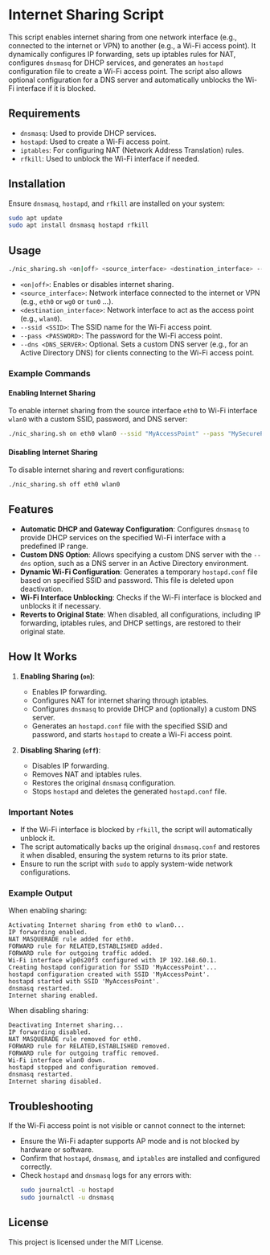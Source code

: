 # Internet Sharing Script

This script enables internet sharing from one network interface (e.g., connected to the internet or VPN) to another (e.g., a Wi-Fi access point). It dynamically configures IP forwarding, sets up iptables rules for NAT, configures `dnsmasq` for DHCP services, and generates an `hostapd` configuration file to create a Wi-Fi access point. The script also allows optional configuration for a DNS server and automatically unblocks the Wi-Fi interface if it is blocked.

## Requirements

- `dnsmasq`: Used to provide DHCP services.
- `hostapd`: Used to create a Wi-Fi access point.
- `iptables`: For configuring NAT (Network Address Translation) rules.
- `rfkill`: Used to unblock the Wi-Fi interface if needed.

## Installation

Ensure `dnsmasq`, `hostapd`, and `rfkill` are installed on your system:
```bash
sudo apt update
sudo apt install dnsmasq hostapd rfkill
```

## Usage

```bash
./nic_sharing.sh <on|off> <source_interface> <destination_interface> --ssid <SSID> --pass <PASSWORD> [--dns <DNS_SERVER>]
```

- `<on|off>`: Enables or disables internet sharing.
- `<source_interface>`: Network interface connected to the internet or VPN (e.g., `eth0` or `wg0` or `tun0` ...).
- `<destination_interface>`: Network interface to act as the access point (e.g., `wlan0`).
- `--ssid <SSID>`: The SSID name for the Wi-Fi access point.
- `--pass <PASSWORD>`: The password for the Wi-Fi access point.
- `--dns <DNS_SERVER>`: Optional. Sets a custom DNS server (e.g., for an Active Directory DNS) for clients connecting to the Wi-Fi access point.

### Example Commands

#### Enabling Internet Sharing

To enable internet sharing from the source interface `eth0` to Wi-Fi interface `wlan0` with a custom SSID, password, and DNS server:
```bash
./nic_sharing.sh on eth0 wlan0 --ssid "MyAccessPoint" --pass "MySecurePassword" --dns 192.168.x.x
```

#### Disabling Internet Sharing

To disable internet sharing and revert configurations:
```bash
./nic_sharing.sh off eth0 wlan0
```

## Features

- **Automatic DHCP and Gateway Configuration**: Configures `dnsmasq` to provide DHCP services on the specified Wi-Fi interface with a predefined IP range.
- **Custom DNS Option**: Allows specifying a custom DNS server with the `--dns` option, such as a DNS server in an Active Directory environment.
- **Dynamic Wi-Fi Configuration**: Generates a temporary `hostapd.conf` file based on specified SSID and password. This file is deleted upon deactivation.
- **Wi-Fi Interface Unblocking**: Checks if the Wi-Fi interface is blocked and unblocks it if necessary.
- **Reverts to Original State**: When disabled, all configurations, including IP forwarding, iptables rules, and DHCP settings, are restored to their original state.

## How It Works

1. **Enabling Sharing (`on`)**:
   - Enables IP forwarding.
   - Configures NAT for internet sharing through iptables.
   - Configures `dnsmasq` to provide DHCP and (optionally) a custom DNS server.
   - Generates an `hostapd.conf` file with the specified SSID and password, and starts `hostapd` to create a Wi-Fi access point.

2. **Disabling Sharing (`off`)**:
   - Disables IP forwarding.
   - Removes NAT and iptables rules.
   - Restores the original `dnsmasq` configuration.
   - Stops `hostapd` and deletes the generated `hostapd.conf` file.

### Important Notes

- If the Wi-Fi interface is blocked by `rfkill`, the script will automatically unblock it.
- The script automatically backs up the original `dnsmasq.conf` and restores it when disabled, ensuring the system returns to its prior state.
- Ensure to run the script with `sudo` to apply system-wide network configurations.

### Example Output

When enabling sharing:
```plaintext
Activating Internet sharing from eth0 to wlan0...
IP forwarding enabled.
NAT MASQUERADE rule added for eth0.
FORWARD rule for RELATED,ESTABLISHED added.
FORWARD rule for outgoing traffic added.
Wi-Fi interface wlp0s20f3 configured with IP 192.168.60.1.
Creating hostapd configuration for SSID 'MyAccessPoint'...
hostapd configuration created with SSID 'MyAccessPoint'.
hostapd started with SSID 'MyAccessPoint'.
dnsmasq restarted.
Internet sharing enabled.
```

When disabling sharing:
```plaintext
Deactivating Internet sharing...
IP forwarding disabled.
NAT MASQUERADE rule removed for eth0.
FORWARD rule for RELATED,ESTABLISHED removed.
FORWARD rule for outgoing traffic removed.
Wi-Fi interface wlan0 down.
hostapd stopped and configuration removed.
dnsmasq restarted.
Internet sharing disabled.
```

## Troubleshooting

If the Wi-Fi access point is not visible or cannot connect to the internet:
- Ensure the Wi-Fi adapter supports AP mode and is not blocked by hardware or software.
- Confirm that `hostapd`, `dnsmasq`, and `iptables` are installed and configured correctly.
- Check `hostapd` and `dnsmasq` logs for any errors with:
  ```bash
  sudo journalctl -u hostapd
  sudo journalctl -u dnsmasq
  ```

## License

This project is licensed under the MIT License.

